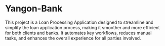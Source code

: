 # Yangon-Bank
This project is a Loan Processing Application designed to streamline and simplify the loan application process, making it smoother and more efficient for both clients and banks. It automates key workflows, reduces manual tasks, and enhances the overall experience for all parties involved.
